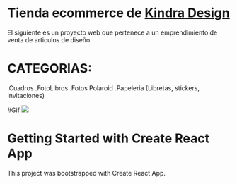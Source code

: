 # Tienda ecommerce de [Kindra Design](https://www.instagram.com/kindradesign/)
El siguiente es un proyecto web que pertenece a un emprendimiento de venta de articulos de diseño

# CATEGORIAS:
.Cuadros
.FotoLibros
.Fotos Polaroid
.Papeleria (Libretas, stickers, invitaciones)


#Gif
![](https://github.com/ValentinaVaccarezza/KindraDesignEcommerce/blob/master/src/componentes/media/kindra.gif)

# Getting Started with Create React App
This project was bootstrapped with Create React App.


